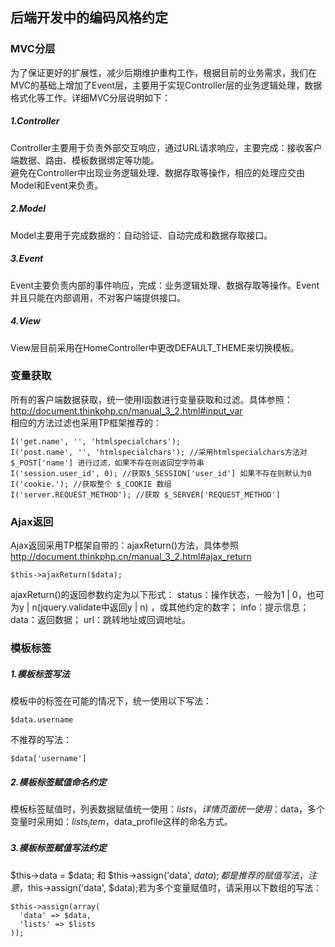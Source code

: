 ## 后端开发中的编码风格约定

### MVC分层
为了保证更好的扩展性，减少后期维护重构工作，根据目前的业务需求，我们在MVC的基础上增加了Event层，主要用于实现Controller层的业务逻辑处理，数据格式化等工作。详细MVC分层说明如下：
##### 1.Controller
Controller主要用于负责外部交互响应，通过URL请求响应，主要完成：接收客户端数据、路由、模板数据绑定等功能。  
避免在Controller中出现业务逻辑处理、数据存取等操作，相应的处理应交由Model和Event来负责。
##### 2.Model
Model主要用于完成数据的：自动验证、自动完成和数据存取接口。
##### 3.Event
Event主要负责内部的事件响应，完成：业务逻辑处理、数据存取等操作。Event并且只能在内部调用，不对客户端提供接口。
##### 4.View
View层目前采用在HomeController中更改DEFAULT_THEME来切换模板。

### 变量获取
所有的客户端数据获取，统一使用I函数进行变量获取和过滤。具体参照：<http://document.thinkphp.cn/manual_3_2.html#input_var>    
相应的方法过滤也采用TP框架推荐的：

    I('get.name', '', 'htmlspecialchars');
    I('post.name', '', 'htmlspecialchars'); //采用htmlspecialchars方法对$_POST['name'] 进行过滤，如果不存在则返回空字符串
    I('session.user_id', 0); //获取$_SESSION['user_id'] 如果不存在则默认为0
    I('cookie.'); //获取整个 $_COOKIE 数组
    I('server.REQUEST_METHOD'); //获取 $_SERVER['REQUEST_METHOD'] 

### Ajax返回
Ajax返回采用TP框架自带的：ajaxReturn()方法，具体参照<http://document.thinkphp.cn/manual_3_2.html#ajax_return>  
    
    $this->ajaxReturn($data);

ajaxReturn()的返回参数约定为以下形式：
status：操作状态，一般为1 | 0，也可为y | n(jquery.validate中返回y | n) ，或其他约定的数字；
info：提示信息；
data：返回数据； 
url：跳转地址或回调地址。

### 模板标签
##### 1.模板标签写法
模板中的标签在可能的情况下，统一使用以下写法：

    $data.username
不推荐的写法：
    
    $data['username']

##### 2.模板标签赋值命名约定
模板标签赋值时，列表数据赋值统一使用：$lists，详情页面统一使用：$data，多个变量时采用如：$lists_item，$data_profile这样的命名方式。

##### 3.模板标签赋值写法约定
$this->data = $data;  和  $this->assign('data', $data); 都是推荐的赋值写法，注意，$this->assign('data', $data);若为多个变量赋值时，请采用以下数组的写法：

    $this->assign(array(
      'data' => $data,
      'lists' => $lists
    ));



